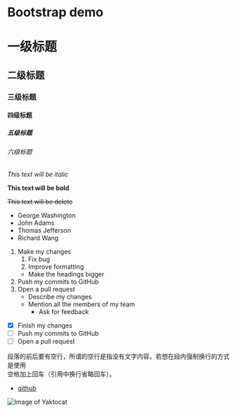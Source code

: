 # Bootstrap demo


# 一级标题
## 二级标题
### 三级标题
#### 四级标题
##### 五级标题
###### 六级标题 

*This text will be italic*

**This text will be bold**

~~This text will be delete~~


* George Washington
* John Adams
* Thomas Jefferson
* Richard Wang


1. Make my changes
    1. Fix bug
    2. Improve formatting
      * Make the headings bigger
2. Push my commits to GitHub
3. Open a pull request
    * Describe my changes
    * Mention all the members of my team
      * Ask for feedback
    
* [x] Finish my changes
* [ ] Push my commits to GitHub
* [ ] Open a pull request

段落的前后要有空行，所谓的空行是指没有文字内容。若想在段内强制换行的方式是使用  
空格加上回车（引用中换行省略回车）。

* [github](http://github.com)

![Image of Yaktocat](https://octodex.github.com/images/yaktocat.png)




